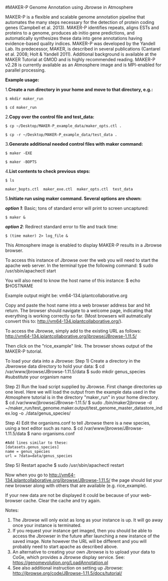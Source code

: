 #MAKER-P Genome Annotation using Jbrowse in Atmosphere

MAKER-P is a flexible and scalable genome annotation pipeline that automates the many steps necessary for the detection of protein coding genes (Campbell et al. 2013).  MAKER-P identifies repeats, aligns ESTs and proteins to a genome, produces ab initio gene predictions, and automatically synthesizes these data into gene annotations having evidence-based quality indices.  MAKER-P was developed by the Yandell Lab.  Its predecessor, MAKER, is described in several publications (Cantarel et al. 2008; Holt & Yandell 2011).  Additional background is available at the MAKER Tutorial at GMOD and is highly recommended reading.  MAKER-P v2.28 is currently available as an Atmosphere image and is MPI-enabled for parallel processing.

**Example usage:**

1.**Create a run directory in your home and move to that directory, e.g.:**

`$ mkdir maker_run`

`$ cd maker_run`

2.**Copy over the control file and test_data:**

 `$ cp ~/Desktop/MAKER-P_example_data/maker_opts.ctl .`
  
  `$ cp -r ~/Desktop/MAKER-P_example_data/test_data .`

3.**Generate additional needed control files with maker command:**

`$ maker -EXE`

`$ maker -BOPTS`

4.**List contents to check previous steps:**

`$ ls`

`maker_bopts.ctl  maker_exe.ctl  maker_opts.ctl  test_data`

5.**Initiate run using maker command. Several options are shown:**

***option 1***: Basic; tons of standard error will print to screen uncaptured:

`$ maker &`

***option 2***: Redirect standard error to file and track time:

`$ (time maker) 2> log_file &`


This Atmosphere image is enabled to display MAKER-P results in a Jbrowse browser.

To access this instance of Jbrowse over the web you will need to start the 
apache web server.  In the terminal type the following command:
$ sudo /usr/sbin/apachectl start

You will also need to know the host name of this instance:
$ echo $HOSTNAME

Example output might be:
vm64-134.iplantcollaborative.org

Copy and paste the host name into a web browser address bar and hit return.
The browser should navigate to a welcome page, indicating that everything is
working correctly so far.  (Most browsers will autmatically convert this to:
http://vm64-134.iplantcollaborative.org/).

To access the Jbrowse, simply add to the existing URL as follows:
http://vm64-134.iplantcollaborative.org/jbrowse/JBrowse-1.11.5/

Then click on the "rice_example" link.  The browser shows output of the MAKER-P tutorial. 

To load your data into a Jbrowse:
Step 1) Create a directory in the Jbwrowse data directory to hold your data:
	$ cd /var/www/jbrowse/JBrowse-1.11.5/data
	$ sudo mkdir genus_species #substitute your organism name

Step 2) Run the load script supplied by Jbrowse. First change directories up one level.
	Here we will load the output from the example data used in the Atmosphere tutorial 
	is in the directory "maker_run" in your home directory.
	$ cd /var/www/jbrowse/JBrowse-1.11.5/
	$ sudo ./bin/maker2jbrowse -d ~/maker_run/test_genome.maker.output/test_genome_master_datastore_index.log -o ./data/genus_species/

Step 4) Edit the organisms.conf to tell Jbrowse there is a new species, using a text editor such as nano.
	$ cd /var/www/jbrowse/JBrowse-1.11.5/data
	$ nano organisms.conf
	
	#Add lines similar to these:
	[datasets.genus_species]
	name = genus_species	
	url = ?data=data/genus_species
	
Step 5) Restart apache
	$ sudo /usr/sbin/apachectl restart

Now when you go to http://vm64-134.iplantcollaborative.org/jbrowse/JBrowse-1.11.5/ the page should list your new
browser along with others that are available (e.g. rice_example).

If your new data are not be displayed it could be because of your web-browser cache.  Clear the cache
and try again.

Notes:
1) The Jbrowse will only exist as long as your instance is up.  It will go away once
your instance is terminated.  
2) If you request your instance get imaged, then you should be able to access the Jbrowser
in the future after launching a new instance of the saved image.  Note however the URL will be
different and you will probably need to start apache as described above.
3) An alternative to creating your own Jbrowse is to upload your data to CoGe, which provides
a Jbrowse display service.  See: https://genomevolution.org/LoadAnnotation.pl
4) See also additional instruction on setting up Jbrowse: http://jbrowse.org/code/JBrowse-1.11.5/docs/tutorial/
